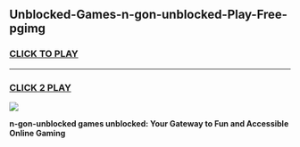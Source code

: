 
## Unblocked-Games-n-gon-unblocked-Play-Free-pgimg
<h3>
<a href="https://premium76.site?title=n-gon-unblocked&ref=18A1">CLICK TO PLAY</a></h3>
<hr>

<h3>
<a href="https://premium76.site?title=n-gon-unblocked&ref=18A1">CLICK 2 PLAY</a>
  
</h3>

<a href="https://premium76.site?title=n-gon-unblocked&ref=18A1"><img src="https://clearcache.store/games.png"></a>


**n-gon-unblocked games unblocked: Your Gateway to Fun and Accessible Online Gaming**
